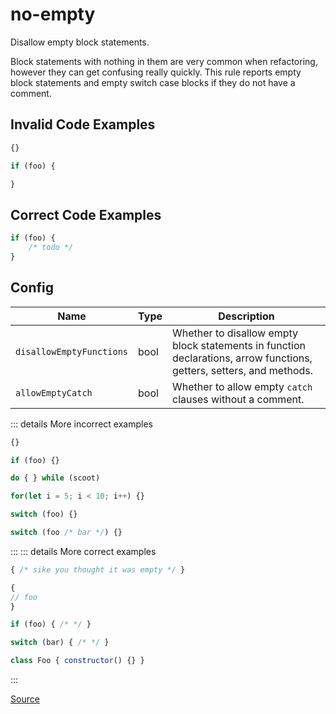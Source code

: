 <!--
 generated docs file, do not edit by hand, see xtask/docgen 
-->
# no-empty

Disallow empty block statements.

Block statements with nothing in them are very common when refactoring, however
they can get confusing really quickly. This rule reports empty block statements and empty switch
case blocks if they do not have a comment.

## Invalid Code Examples

```js
{}
```

```js
if (foo) {

}
```

## Correct Code Examples

```js
if (foo) {
    /* todo */
}
```

## Config
| Name | Type | Description |
| ---- | ---- | ----------- |
| `disallowEmptyFunctions` | bool |  Whether to disallow empty block statements in function declarations, arrow functions,<br>getters, setters, and methods. |
| `allowEmptyCatch` | bool |  Whether to allow empty `catch` clauses without a comment. |

::: details More incorrect examples

```js
{}
```

```js
if (foo) {}
```

```js
do { } while (scoot)
```

```js
for(let i = 5; i < 10; i++) {}
```

```js
switch (foo) {}
```

```js
switch (foo /* bar */) {}
```
:::
::: details More correct examples

```js
{ /* sike you thought it was empty */ }
```

```js
{
// foo   
}
```

```js
if (foo) { /* */ }
```

```js
switch (bar) { /* */ }
```

```js
class Foo { constructor() {} }
```
:::

[Source](https://github.com/rslint/rslint/tree/master/crates/rslint_core/src/groups/errors/no_empty.rs)